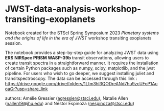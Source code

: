 # JWST-data-analysis-workshop-transiting-exoplanets
Notebook created for the STScI Spring Symposium 2023 *Planetary systems and the origins of life in the era of JWST* workshop transiting exoplanets session. 

The notebook provides a step-by-step guide for analyzing JWST data using **ERS NIRSpec PRISM WASP-39b** transit observations, allowing users to create transit spectra in a straightforward manner. 
It requires the installation of certain Python packages such as numpy, scipy, matplotlib, and the jwst pipeline. For users who wish to go deeper, we suggest installing juliet and transitspectroscopy.
The data can be accessed through this link : https://drive.google.com/drive/folders/1Lfm3hl3QODreANd7hu9zcUFoP1AuoaGr?usp=share_link 

authors: Amélie Gressier (agressier@stsci.edu), Natalie Allen (nallen19@jhu.edu) and Néstor Espinoza (nespinoza@stsci.edu)
